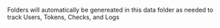 Folders will automatically be genereated in this data folder as needed to track Users, Tokens, Checks, and Logs